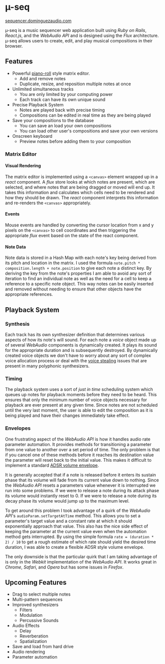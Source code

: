 # &#xb5;-seq

[sequencer.dominguezaudio.com][seq-url]

[seq-url]: http://sequencer.dominguezaudio.com

&#xb5;-seq is a music sequencer web application built using _Ruby on Rails_, _React.js_, and the _WebAudio API_ and is designed using the _Flux_ architecture. &#xb5;-seq allows users to create, edit, and play musical compositions in their browser.


## Features
- Powerful [piano-roll](https://en.wikipedia.org/wiki/Piano_roll#In_digital_audio_workstations) style matrix editor.
  - Add and remove notes
  - Duplicate, resize, and reposition multiple notes at once
- Unlimited simultaneous tracks
  - You are only limited by your computing power
  - Each track can have its own unique sound
- Precise Playback System
  - Notes are played back with precise timing
  - Compositions can be edited in real time as they are being played
- Save your compositions to the database
  - You can save an load your own compositions
  - You can load other user's compositions and save your own versions
- Onscreen keyboard
  - Preview notes before adding them to your composition

### Matrix Editor

#### Visual Rendering
The matrix editor is implemented using a `<canvas>` element wrapped up in a _react_ component. A _flux_ store looks at which notes are present, which are selected, and where notes that are being dragged or moved will end up. It takes this information and calculates which cells need to be rendered and how they should be drawn. The _react_ component interprets this information and re-renders the `<canvas>` appropriately.

#### Events
Mouse events are handled by converting the cursor location from x and y pixels on the `<canvas>` to cell coordinates and then triggering the appropriate _flux_ event based on the state of the react component.

#### Note Data
Note data is stored in a Hash Map with each note's key being derived from its pitch and location in the matrix. I used the formula `note.pitch * composition.length + note.position` to give each note a distinct key. By deriving the key from the note's properties I am able to avoid any sort of iteration to find an individual note as well as the need for a cell to keep a reference to a specific note object. This way notes can be easily inserted and removed without needing to ensure that other objects have the appropriate references.

## Playback System

### Synthesis
Each track has its own synthesizer definition that determines various aspects of how its note's will sound. For each note a _voice_ object made up of several _WebAudio_ components is dynamically created. It plays its sound for the appropriate duration and is subsequently destroyed. By dynamically created voice objects we don't have to worry about any sort of complex voice allocation process or deal with the [voice stealing](http://electronicmusic.wikia.com/wiki/Voice_stealing) issues that are present in many polyphonic synthesizers.

### Timing
The playback system uses a sort of _just in time_ scheduling system which queues up notes for playback moments before they need to be heard. This ensures that only the minimum number of voice objects necessary for playback are ever present at any given time. Since notes are not scheduled until the very last moment, the user is able to edit the composition as it is being played and have their changes immediately take effect.

### Envelopes
One frustrating aspect of the _WebAudio API_ is how it handles audio rate parameter automation. It provides methods for transitioning a parameter from one value to another over a set period of time. The only problem is that if you cancel one of these methods before it reaches its destination value the parameter will reset back to the initial value. This makes it difficult to implement a standard [ADSR volume envelope](http://msp.ucsd.edu/techniques/v0.11/book-html/node59.html).

It is generally accepted that if a note is released before it enters its sustain phase that its volume will fade from its current value down to nothing. Since the _WebAudio API_ resets a parameters value whenever it is interrupted we run into some problems. If we were to release a note during its attack phase its volume would instantly reset to 0. If we were to release a note during its decay phase its volume would jump up to the maximum level.

To get around this problem I took advantage of a quirk of the _WebAudio API_'s `audioParam.setTargetAtTime` method. This allows you to set a parameter's target value and a constant rate at which it should exponentially approach that value. This also has the nice side effect of keeping the parameter at the current value even when the automation method gets interrupted. By using the simple formula `rate = (duration * 2) / 10` to get a rough estimate of which rate should yield the desired time duration, I was able to create a flexible ADSR style volume envelope.

The only downside is that the particular quirk that I am taking advantage of is only in the _Webkit_ implementation of the _WebAudio API_. It works great in _Chrome_, _Safari_, and _Opera_ but has some issues in _Firefox_.

## Upcoming Features
- Drag to select multiple notes
- Multi-pattern sequences
- Improved synthesizers
  - Filters
  - Modulation
  - Percussive Sounds
- Audio Effects
  - Delay
  - Reverberation
  - Spatialization
- Save and load from hard drive
- Audio rendering
- Parameter automation
